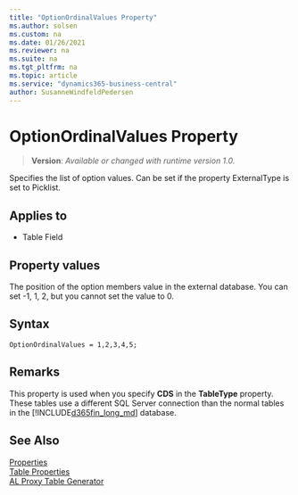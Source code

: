 ```yaml
---
title: "OptionOrdinalValues Property"
ms.author: solsen
ms.custom: na
ms.date: 01/26/2021
ms.reviewer: na
ms.suite: na
ms.tgt_pltfrm: na
ms.topic: article
ms.service: "dynamics365-business-central"
author: SusanneWindfeldPedersen
---
```

[//]: # (START>DO_NOT_EDIT)
[//]: # (IMPORTANT:Do not edit any of the content between here and the END>DO_NOT_EDIT.)
[//]: # (Any modifications should be made in the .xml files in the ModernDev repo.)
# OptionOrdinalValues Property
> **Version**: _Available or changed with runtime version 1.0._

Specifies the list of option values. Can be set if the property ExternalType is set to Picklist.

## Applies to
-   Table Field

[//]: # (IMPORTANT: END>DO_NOT_EDIT)


## Property values

The position of the option members value in the external database. You can set -1, 1, 2, but you cannot set the value to 0. 

## Syntax

```AL
OptionOrdinalValues = 1,2,3,4,5;
```

## Remarks

This property is used when you specify **CDS** in the **TableType** property. These tables use a different SQL Server connection than the normal tables in the [!INCLUDE[d365fin_long_md](../includes/d365fin_long_md.md)] database.  

## See Also  

[Properties](devenv-properties.md)  
[Table Properties](devenv-table-properties.md)  
[AL Proxy Table Generator](../devenv-al-table-proxy-generator.md)  
